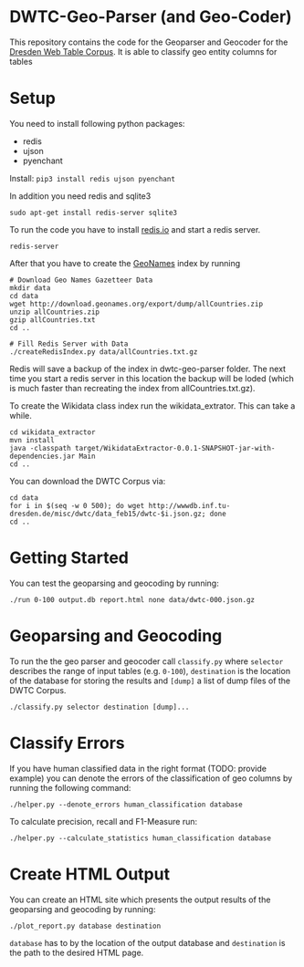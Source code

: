 # DWTC-Geo-Parser (and Geo-Coder)

This repository contains the code for the Geoparser and Geocoder for the [Dresden Web Table Corpus](https://wwwdb.inf.tu-dresden.de/misc/dwtc/). It is able to classify geo entity columns for tables

# Setup

You need to install following python packages:
* redis
* ujson
* pyenchant

Install: ````pip3 install redis ujson pyenchant````

In addition you need redis and sqlite3

````sudo apt-get install redis-server sqlite3````


To run the code you have to install [redis.io](https://redis.io/) and start a redis server.

````
redis-server
````
After that you have to create the [GeoNames](http://www.geonames.org) index by running
````
# Download Geo Names Gazetteer Data
mkdir data
cd data
wget http://download.geonames.org/export/dump/allCountries.zip
unzip allCountries.zip
gzip allCountries.txt
cd ..

# Fill Redis Server with Data
./createRedisIndex.py data/allCountries.txt.gz
````
Redis will save a backup of the index in dwtc-geo-parser folder. The next time you start a redis server in this location the backup will be loded (which is much faster than recreating the index from allCountries.txt.gz).

To create the Wikidata class index run the wikidata_extrator. This can take a while.

````
cd wikidata_extractor
mvn install
java -classpath target/WikidataExtractor-0.0.1-SNAPSHOT-jar-with-dependencies.jar Main
cd ..
```` 

You can download the DWTC Corpus via:

````
cd data
for i in $(seq -w 0 500); do wget http://wwwdb.inf.tu-dresden.de/misc/dwtc/data_feb15/dwtc-$i.json.gz; done
cd ..
````

# Getting Started

You can test the geoparsing and geocoding by running:

````
./run 0-100 output.db report.html none data/dwtc-000.json.gz
````

# Geoparsing and Geocoding

To run the the geo parser and geocoder call `classify.py` where `selector` describes the range of input tables (e.g. `0-100`), `destination` is the location of the database for storing the results and `[dump]` a list of dump files of the DWTC Corpus.

````
./classify.py selector destination [dump]...
````

# Classify Errors

If you have human classified data in the right format (TODO: provide example) you can denote the errors of the classification of geo columns by running the following command:

````
./helper.py --denote_errors human_classification database
````

To calculate precision, recall and F1-Measure run:

````
./helper.py --calculate_statistics human_classification database
````

# Create HTML Output

You can create an HTML site which presents the output results of the geoparsing and geocoding by running:

````
./plot_report.py database destination
````

`database` has to by the location of the output database and `destination` is the path to the desired HTML page.
